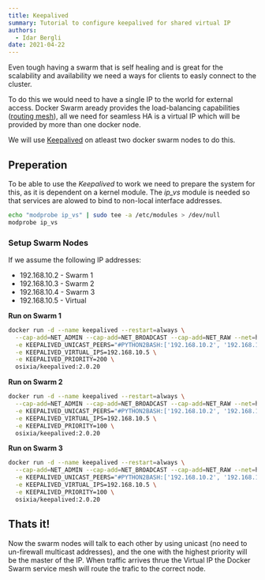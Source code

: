 ```yaml
---
title: Keepalived
summary: Tutorial to configure keepalived for shared virtual IP
authors:
  - Idar Bergli
date: 2021-04-22
---
```


Even tough having a swarm that is self healing and is great for the scalability and availability we need a ways for clients to easly connect to the cluster.

To do this we would need to have a single IP to the world for external access. Docker Swarm aready provides the load-balancing capabilities ([routing mesh](https://docs.docker.com/engine/swarm/ingress/)), all we need for seamless HA is a virtual IP which will be provided by more than one docker node.

We will use [Keepalived](https://www.keepalived.org/) on atleast two docker swarm nodes to do this.

## Preperation

To be able to use the _Keepalived_ to work we need to prepare the system for this, as it is dependent on a kernel module. The _ip\_vs_ module is needed so that services are alowed to bind to non-local interface addresses.

```sh
echo "modprobe ip_vs" | sudo tee -a /etc/modules > /dev/null
modprobe ip_vs
```

### Setup Swarm Nodes

If we assume the following IP addresses:

- 192.168.10.2 - Swarm 1
- 192.168.10.3 - Swarm 2
- 192.168.10.4 - Swarm 3
- 192.168.10.5 - Virtual

**Run on Swarm 1**
```sh
docker run -d --name keepalived --restart=always \
  --cap-add=NET_ADMIN --cap-add=NET_BROADCAST --cap-add=NET_RAW --net=host \
  -e KEEPALIVED_UNICAST_PEERS="#PYTHON2BASH:['192.168.10.2', '192.168.10.3', '192.168.10.4']" \
  -e KEEPALIVED_VIRTUAL_IPS=192.168.10.5 \
  -e KEEPALIVED_PRIORITY=200 \
  osixia/keepalived:2.0.20
```

**Run on Swarm 2**
```sh
docker run -d --name keepalived --restart=always \
  --cap-add=NET_ADMIN --cap-add=NET_BROADCAST --cap-add=NET_RAW --net=host \
  -e KEEPALIVED_UNICAST_PEERS="#PYTHON2BASH:['192.168.10.2', '192.168.10.3', '192.168.10.4']" \
  -e KEEPALIVED_VIRTUAL_IPS=192.168.10.5 \
  -e KEEPALIVED_PRIORITY=100 \
  osixia/keepalived:2.0.20
```

**Run on Swarm 3**
```sh
docker run -d --name keepalived --restart=always \
  --cap-add=NET_ADMIN --cap-add=NET_BROADCAST --cap-add=NET_RAW --net=host \
  -e KEEPALIVED_UNICAST_PEERS="#PYTHON2BASH:['192.168.10.2', '192.168.10.3', '192.168.10.4']" \
  -e KEEPALIVED_VIRTUAL_IPS=192.168.10.5 \
  -e KEEPALIVED_PRIORITY=100 \
  osixia/keepalived:2.0.20
```

## Thats it!

Now the swarm nodes will talk to each other by using unicast (no need to un-firewall multicast addresses), and the one with the highest priority will be the master of the IP. When traffic arrives thrue the Virtual IP the Docker Swarm service mesh will route the trafic to the correct node.
